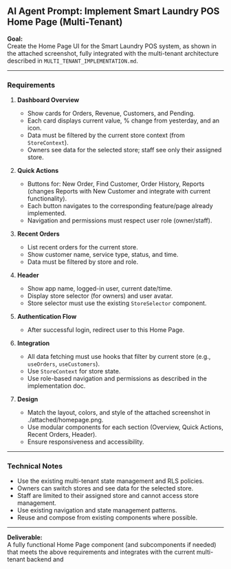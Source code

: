 ## AI Agent Prompt: Implement Smart Laundry POS Home Page (Multi-Tenant)

**Goal:**  
Create the Home Page UI for the Smart Laundry POS system, as shown in the attached screenshot, fully integrated with the multi-tenant architecture described in `MULTI_TENANT_IMPLEMENTATION.md`.

---

### Requirements

1. **Dashboard Overview**
   - Show cards for Orders, Revenue, Customers, and Pending.
   - Each card displays current value, % change from yesterday, and an icon.
   - Data must be filtered by the current store context (from `StoreContext`).
   - Owners see data for the selected store; staff see only their assigned store.

2. **Quick Actions**
   - Buttons for: New Order, Find Customer, Order History, Reports (changes Reports with New Customer and integrate with current functionality).
   - Each button navigates to the corresponding feature/page already implemented.
   - Navigation and permissions must respect user role (owner/staff).

3. **Recent Orders**
   - List recent orders for the current store.
   - Show customer name, service type, status, and time.
   - Data must be filtered by store and role.

4. **Header**
   - Show app name, logged-in user, current date/time.
   - Display store selector (for owners) and user avatar.
   - Store selector must use the existing `StoreSelector` component.

5. **Authentication Flow**
   - After successful login, redirect user to this Home Page.

6. **Integration**
   - All data fetching must use hooks that filter by current store (e.g., `useOrders`, `useCustomers`).
   - Use `StoreContext` for store state.
   - Use role-based navigation and permissions as described in the implementation doc.

7. **Design**
   - Match the layout, colors, and style of the attached screenshot in ./attached/homepage.png.
   - Use modular components for each section (Overview, Quick Actions, Recent Orders, Header).
   - Ensure responsiveness and accessibility.

---

### Technical Notes

- Use the existing multi-tenant state management and RLS policies.
- Owners can switch stores and see data for the selected store.
- Staff are limited to their assigned store and cannot access store management.
- Use existing navigation and state management patterns.
- Reuse and compose from existing components where possible.

---

**Deliverable:**  
A fully functional Home Page component (and subcomponents if needed) that meets the above requirements and integrates with the current multi-tenant backend and